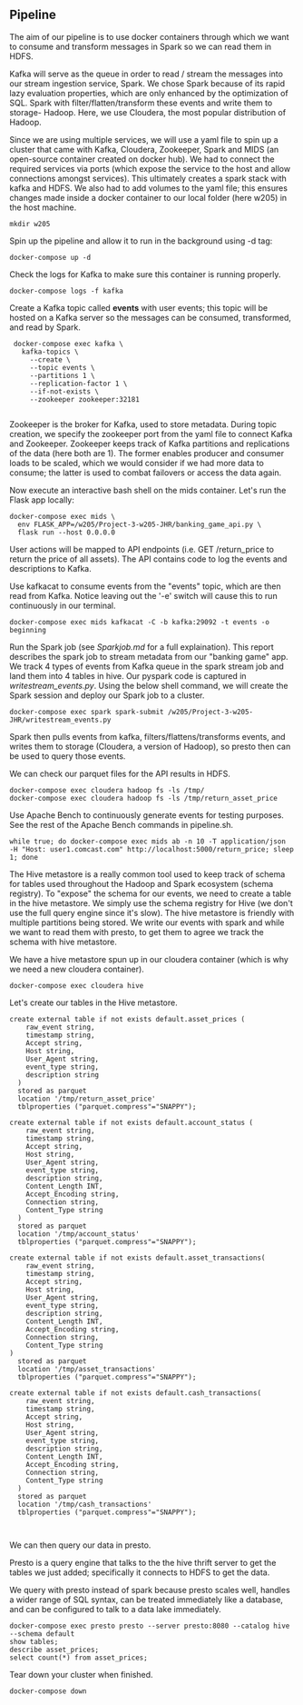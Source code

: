 ## Pipeline

The aim of our pipeline is to use docker containers through which we want to consume and transform messages in Spark so we can read them in HDFS. 

Kafka will serve as the queue in order to read / stream the messages into our stream ingestion service, Spark. We chose Spark because of its rapid  lazy evaluation properties, which are only enhanced by the optimization of SQL. Spark with filter/flatten/transform these events and write them to storage- Hadoop. Here, we use Cloudera, the most popular distribution of Hadoop. 

Since we are using multiple services, we will use a yaml file to spin up a cluster that came with Kafka, Cloudera, Zookeeper, Spark and MIDS (an open-source container created on docker hub). We had to connect the required services via ports (which expose the service to the host and allow connections amongst services). This ultimately creates a spark stack with kafka and HDFS. We also had to add volumes to the yaml file; this ensures changes made inside a docker container to our local folder (here w205) in the host machine. 


```shell 
mkdir w205
```

Spin up the pipeline and allow it to run in the background using -d tag: 

```shell 
docker-compose up -d
```

Check the logs for Kafka to make sure this container is running properly. 

```shell 
docker-compose logs -f kafka
```
Create a Kafka topic called **events** with user events; this topic will be hosted on a Kafka server so the messages can be consumed, transformed, and read by Spark. 


```shell 
 docker-compose exec kafka \
   kafka-topics \
     --create \
     --topic events \
     --partitions 1 \
     --replication-factor 1 \
     --if-not-exists \
     --zookeeper zookeeper:32181
     
```

Zookeeper is the broker for Kafka, used to store metadata. During topic creation, we specify the zookeeper port from the yaml file to connect Kafka and Zookeeper. Zookeeper keeps track of Kafka partitions and replications of the data (here both are 1). The former enables producer and consumer loads to be scaled, which we would consider if we had more data to consume; the latter is used to combat failovers or access the data again. 

Now execute an interactive bash shell on the mids container. Let's run the Flask app locally: 

```shell 
docker-compose exec mids \
  env FLASK_APP=/w205/Project-3-w205-JHR/banking_game_api.py \
  flask run --host 0.0.0.0
```

User actions will be mapped to API endpoints (i.e. GET /return_price to return the price of all assets). The API contains code to log the events and descriptions to Kafka. 

Use kafkacat to consume events from the "events" topic, which are then read from Kafka. Notice leaving out the '-e' switch will cause this to run continuously in our terminal. 

```shell
docker-compose exec mids kafkacat -C -b kafka:29092 -t events -o beginning
```

Run the Spark job (see *Sparkjob.md* for a full explaination). This report describes the spark job to stream metadata from our "banking game" app. We track 4 types of events from Kafka queue in the spark stream job and land them into 4 tables in hive. Our pyspark code is captured in *writestream_events.py*. Using the below shell command, we will create the Spark session and deploy our Spark job to a cluster. 

```shell
docker-compose exec spark spark-submit /w205/Project-3-w205-JHR/writestream_events.py
```

Spark then pulls events from kafka, filters/flattens/transforms events, and writes them to storage (Cloudera, a version of Hadoop), so presto then can be used to query those events. 

We can check our parquet files for the API results in HDFS.  

```shell
docker-compose exec cloudera hadoop fs -ls /tmp/
docker-compose exec cloudera hadoop fs -ls /tmp/return_asset_price
```

Use Apache Bench to continuously generate events for testing purposes. See the rest of the Apache Bench commands in pipeline.sh. 

```shell
while true; do docker-compose exec mids ab -n 10 -T application/json  -H "Host: user1.comcast.com" http://localhost:5000/return_price; sleep 1; done
```

The Hive metastore is a really common tool used to keep track of schema for tables used throughout the Hadoop and Spark ecosystem (schema registry). To "expose" the schema for our events, we need to create a table in the hive metastore. We simply use the schema registry for Hive (we don't use the full query engine since it's slow). The hive metastore is friendly with multiple partitions being stored. We write our events with spark and while we want to read them with presto, to get them to agree we track the schema with hive metastore. 

We have a hive metastore spun up in our cloudera container (which is why we need a new cloudera container). 


```shell
docker-compose exec cloudera hive
```

Let's create our tables in the Hive metastore. 

```shell
create external table if not exists default.asset_prices (
    raw_event string,
    timestamp string,
    Accept string,
    Host string,
    User_Agent string,
    event_type string,
    description string
  )
  stored as parquet 
  location '/tmp/return_asset_price'
  tblproperties ("parquet.compress"="SNAPPY");
  
create external table if not exists default.account_status (
    raw_event string,
    timestamp string,
    Accept string,
    Host string,
    User_Agent string,
    event_type string,
    description string,
    Content_Length INT,
    Accept_Encoding string,
    Connection string,
    Content_Type string 
  )
  stored as parquet 
  location '/tmp/account_status'
  tblproperties ("parquet.compress"="SNAPPY");
  
create external table if not exists default.asset_transactions(
    raw_event string,
    timestamp string,
    Accept string,
    Host string,
    User_Agent string,
    event_type string,
    description string,
    Content_Length INT,
    Accept_Encoding string,
    Connection string,
    Content_Type string   
)
  stored as parquet 
  location '/tmp/asset_transactions'
  tblproperties ("parquet.compress"="SNAPPY");

create external table if not exists default.cash_transactions( 
    raw_event string,
    timestamp string,
    Accept string,
    Host string,
    User_Agent string,
    event_type string,
    description string,
    Content_Length INT,
    Accept_Encoding string,
    Connection string,
    Content_Type string
  )
  stored as parquet 
  location '/tmp/cash_transactions'
  tblproperties ("parquet.compress"="SNAPPY");

 
```

We can then query our data in presto. 

Presto is a query engine that talks to the the hive thrift server to get the tables we just added; specifically it connects to HDFS to get the data. 

We query with presto instead of spark because presto scales well, handles a wider range of SQL syntax, can be treated immediately like a database, and can be configured to talk to a data lake immediately. 

```shell
docker-compose exec presto presto --server presto:8080 --catalog hive --schema default
show tables;
describe asset_prices;
select count(*) from asset_prices;
```

Tear down your cluster when finished. 

```shell
docker-compose down 
```